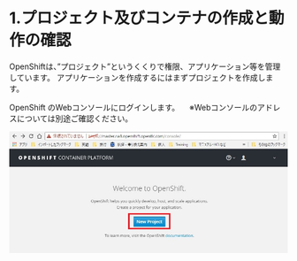 # 1.プロジェクト及びコンテナの作成と動作の確認

OpenShiftは、”プロジェクト”というくくりで権限、アプリケーション等を管理しています。
アプリケーションを作成するにはまずプロジェクトを作成します。

OpenShift のWebコンソールにログインします。
　※Webコンソールのアドレスについては別途ご確認ください。

![project-new](./2-1-1.jpg)

